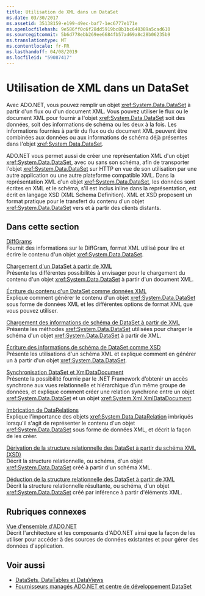 ```yaml
---
title: Utilisation de XML dans un DataSet
ms.date: 03/30/2017
ms.assetid: 35138159-e199-49ec-baf7-1ec6777e171e
ms.openlocfilehash: 9e586ff0c6f28dd5919bc8b1bc640389a5cad610
ms.sourcegitcommit: 5b6d778ebb269ee6684fb57ad69a8c28b06235b9
ms.translationtype: MT
ms.contentlocale: fr-FR
ms.lasthandoff: 04/08/2019
ms.locfileid: "59087417"
---
```

# <a name="using-xml-in-a-dataset"></a>Utilisation de XML dans un DataSet
Avec ADO.NET, vous pouvez remplir un objet <xref:System.Data.DataSet> à partir d'un flux ou d'un document XML. Vous pouvez utiliser le flux ou le document XML pour fournir à l'objet <xref:System.Data.DataSet> soit des données, soit des informations de schéma ou les deux à la fois. Les informations fournies à partir du flux ou du document XML peuvent être combinées aux données ou aux informations de schéma déjà présentes dans l'objet <xref:System.Data.DataSet>.  
  
 ADO.NET vous permet aussi de créer une représentation XML d'un objet <xref:System.Data.DataSet>, avec ou sans son schéma, afin de transporter l'objet <xref:System.Data.DataSet> sur HTTP en vue de son utilisation par une autre application ou une autre plateforme compatible XML. Dans la représentation XML d'un objet <xref:System.Data.DataSet>, les données sont écrites en XML et le schéma, s'il est inclus inline dans la représentation, est écrit en langage XSD (XML Schema Definition). XML et XSD proposent un format pratique pour le transfert du contenu d'un objet <xref:System.Data.DataSet> vers et à partir des clients distants.  
  
## <a name="in-this-section"></a>Dans cette section  
 [DiffGrams](../../../../../docs/framework/data/adonet/dataset-datatable-dataview/diffgrams.md)  
 Fournit des informations sur le DiffGram, format XML utilisé pour lire et écrire le contenu d'un objet <xref:System.Data.DataSet>.  
  
 [Chargement d'un DataSet à partir de XML](../../../../../docs/framework/data/adonet/dataset-datatable-dataview/loading-a-dataset-from-xml.md)  
 Présente les différentes possibilités à envisager pour le chargement du contenu d'un objet <xref:System.Data.DataSet> à partir d'un document XML.  
  
 [Écriture du contenu d'un DataSet comme données XML](../../../../../docs/framework/data/adonet/dataset-datatable-dataview/writing-dataset-contents-as-xml-data.md)  
 Explique comment générer le contenu d'un objet <xref:System.Data.DataSet> sous forme de données XML et les différentes options de format XML que vous pouvez utiliser.  
  
 [Chargement des informations de schéma de DataSet à partir de XML](../../../../../docs/framework/data/adonet/dataset-datatable-dataview/loading-dataset-schema-information-from-xml.md)  
 Présente les méthodes <xref:System.Data.DataSet> utilisées pour charger le schéma d'un objet <xref:System.Data.DataSet> à partir de XML.  
  
 [Écriture des informations de schéma de DataSet comme XSD](../../../../../docs/framework/data/adonet/dataset-datatable-dataview/writing-dataset-schema-information-as-xsd.md)  
 Présente les utilisations d'un schéma XML et explique comment en générer un à partir d'un objet <xref:System.Data.DataSet>.  
  
 [Synchronisation DataSet et XmlDataDocument](../../../../../docs/framework/data/adonet/dataset-datatable-dataview/dataset-and-xmldatadocument-synchronization.md)  
 Présente la possibilité fournie par le .NET Framework d’obtenir un accès synchrone aux vues relationnelle et hiérarchique d’un même groupe de données, et explique comment créer une relation synchrone entre un objet <xref:System.Data.DataSet> et un objet <xref:System.Xml.XmlDataDocument>.  
  
 [Imbrication de DataRelations](../../../../../docs/framework/data/adonet/dataset-datatable-dataview/nesting-datarelations.md)  
 Explique l'importance des objets <xref:System.Data.DataRelation> imbriqués lorsqu'il s'agit de représenter le contenu d'un objet <xref:System.Data.DataSet> sous forme de données XML, et décrit la façon de les créer.  
  
 [Dérivation de la structure relationnelle des DataSet à partir du schéma XML (XSD)](../../../../../docs/framework/data/adonet/dataset-datatable-dataview/deriving-dataset-relational-structure-from-xml-schema-xsd.md)  
 Décrit la structure relationnelle, ou schéma, d'un objet <xref:System.Data.DataSet> créé à partir d'un schéma XML.  
  
 [Déduction de la structure relationnelle des DataSet à partir de XML](../../../../../docs/framework/data/adonet/dataset-datatable-dataview/inferring-dataset-relational-structure-from-xml.md)  
 Décrit la structure relationnelle résultante, ou schéma, d'un objet <xref:System.Data.DataSet> créé par inférence à partir d'éléments XML.  
  
## <a name="related-sections"></a>Rubriques connexes  
 [Vue d'ensemble d'ADO.NET](../../../../../docs/framework/data/adonet/ado-net-overview.md)  
 Décrit l'architecture et les composants d'ADO.NET ainsi que la façon de les utiliser pour accéder à des sources de données existantes et pour gérer des données d'application.  
  
## <a name="see-also"></a>Voir aussi

- [DataSets, DataTables et DataViews](../../../../../docs/framework/data/adonet/dataset-datatable-dataview/index.md)
- [Fournisseurs managés ADO.NET et centre de développement DataSet](https://go.microsoft.com/fwlink/?LinkId=217917)
